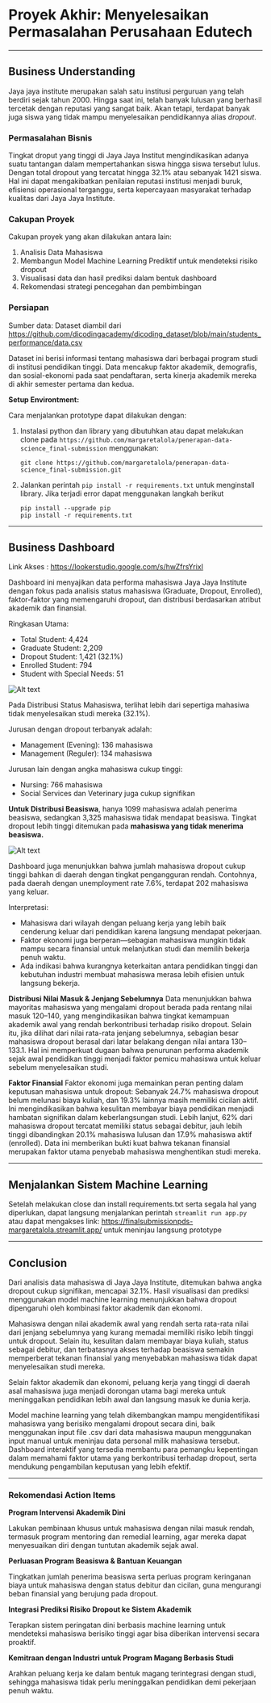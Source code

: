 # Proyek Akhir: Menyelesaikan Permasalahan Perusahaan Edutech

---

## Business Understanding

Jaya jaya institute merupakan salah satu institusi perguruan yang telah berdiri sejak tahun 2000. Hingga saat ini, telah banyak lulusan yang berhasil tercetak dengan reputasi yang sangat baik. Akan tetapi, terdapat banyak juga siswa yang tidak mampu menyelesaikan pendidikannya alias _dropout_.

### Permasalahan Bisnis

Tingkat droput yang tinggi di Jaya Jaya Institut mengindikasikan adanya suatu tantangan dalam mempertahankan siswa hingga siswa tersebut lulus. Dengan total dropout yang tercatat hingga 32.1% atau sebanyak 1421 siswa. Hal ini dapat mengakibatkan penilaian reputasi institusi menjadi buruk, efisiensi operasional terganggu, serta kepercayaan masyarakat terhadap kualitas dari Jaya Jaya Institute.

### Cakupan Proyek

Cakupan proyek yang akan dilakukan antara lain:

1. Analisis Data Mahasiswa
2. Membangun Model Machine Learning Prediktif untuk mendeteksi risiko dropout
3. Visualisasi data dan hasil prediksi dalam bentuk dashboard
4. Rekomendasi strategi pencegahan dan pembimbingan

### Persiapan

Sumber data:
Dataset diambil dari https://github.com/dicodingacademy/dicoding_dataset/blob/main/students_performance/data.csv

Dataset ini berisi informasi tentang mahasiswa dari berbagai program studi di institusi pendidikan tinggi. Data mencakup faktor akademik, demografis, dan sosial-ekonomi pada saat pendaftaran, serta kinerja akademik mereka di akhir semester pertama dan kedua.

**Setup Environtment:**

Cara menjalankan prototype dapat dilakukan dengan:

1. Instalasi python dan library yang dibutuhkan atau dapat melakukan clone pada `https://github.com/margaretalola/penerapan-data-science_final-submission` menggunakan:

   `git clone https://github.com/margaretalola/penerapan-data-science_final-submission.git`

2. Jalankan perintah `pip install -r requirements.txt` untuk menginstall library. Jika terjadi error dapat menggunakan langkah berikut

   ```
   pip install --upgrade pip
   pip install -r requirements.txt
   ```

---

## Business Dashboard

Link Akses :
https://lookerstudio.google.com/s/hwZfrsYrixI

Dashboard ini menyajikan data performa mahasiswa Jaya Jaya Institute dengan fokus pada analisis status mahasiswa (Graduate, Dropout, Enrolled), faktor-faktor yang memengaruhi dropout, dan distribusi berdasarkan atribut akademik dan finansial.

Ringkasan Utama:

- Total Student: 4,424
- Graduate Student: 2,209
- Dropout Student: 1,421 (32.1%)
- Enrolled Student: 794
- Student with Special Needs: 51

![Alt text](margaretalola_dicoding.png)

Pada Distribusi Status Mahasiswa, terlihat lebih dari sepertiga mahasiwa tidak menyelesaikan studi mereka (32.1%).

Jurusan dengan dropout terbanyak adalah:

- Management (Evening): 136 mahasiswa
- Management (Reguler): 134 mahasiswa

Jurusan lain dengan angka mahasiswa cukup tinggi:

- Nursing: 766 mahasiswa
- Social Services dan Veterinary juga cukup signifikan

**Untuk Distribusi Beasiswa**, hanya 1099 mahasiswa adalah penerima beasiswa, sedangkan 3,325 mahasiswa tidak mendapat beasiswa. Tingkat dropout lebih tinggi ditemukan pada **mahasiswa yang tidak menerima beasiswa.**

![Alt text](margaretalola_dicoding-1.png)

Dashboard juga menunjukkan bahwa jumlah mahasiswa dropout cukup tinggi bahkan di daerah dengan tingkat pengangguran rendah. Contohnya, pada daerah dengan unemployment rate 7.6%, terdapat 202 mahasiswa yang keluar.

Interpretasi:

- Mahasiswa dari wilayah dengan peluang kerja yang lebih baik cenderung keluar dari pendidikan karena langsung mendapat pekerjaan.
- Faktor ekonomi juga berperan—sebagian mahasiswa mungkin tidak mampu secara finansial untuk melanjutkan studi dan memilih bekerja penuh waktu.
- Ada indikasi bahwa kurangnya keterkaitan antara pendidikan tinggi dan kebutuhan industri membuat mahasiswa merasa lebih efisien untuk langsung bekerja.

**Distribusi Nilai Masuk & Jenjang Sebelumnya**
Data menunjukkan bahwa mayoritas mahasiswa yang mengalami dropout berada pada rentang nilai masuk 120–140, yang mengindikasikan bahwa tingkat kemampuan akademik awal yang rendah berkontribusi terhadap risiko dropout. Selain itu, jika dilihat dari nilai rata-rata jenjang sebelumnya, sebagian besar mahasiswa dropout berasal dari latar belakang dengan nilai antara 130–133.1. Hal ini memperkuat dugaan bahwa penurunan performa akademik sejak awal pendidikan tinggi menjadi faktor pemicu mahasiswa untuk keluar sebelum menyelesaikan studi.

**Faktor Finansial**
Faktor ekonomi juga memainkan peran penting dalam keputusan mahasiswa untuk dropout:
Sebanyak 24.7% mahasiswa dropout belum melunasi biaya kuliah, dan 19.3% lainnya masih memiliki cicilan aktif. Ini mengindikasikan bahwa kesulitan membayar biaya pendidikan menjadi hambatan signifikan dalam keberlangsungan studi. Lebih lanjut, 62% dari mahasiswa dropout tercatat memiliki status sebagai debitur, jauh lebih tinggi dibandingkan 20.1% mahasiswa lulusan dan 17.9% mahasiswa aktif (enrolled). Data ini memberikan bukti kuat bahwa tekanan finansial merupakan faktor utama penyebab mahasiswa menghentikan studi mereka.

---

## Menjalankan Sistem Machine Learning

Setelah melakukan close dan install requirements.txt serta segala hal yang diperlukan, dapat langsung menjalankan perintah `streamlit run app.py` atau dapat mengakses link: https://finalsubmissionpds-margaretalola.streamlit.app/ untuk meninjau langsung prototype

---

## Conclusion

Dari analisis data mahasiswa di Jaya Jaya Institute, ditemukan bahwa angka dropout cukup signifikan, mencapai 32.1%. Hasil visualisasi dan prediksi menggunakan model machine learning menunjukkan bahwa dropout dipengaruhi oleh kombinasi faktor akademik dan ekonomi.

Mahasiswa dengan nilai akademik awal yang rendah serta rata-rata nilai dari jenjang sebelumnya yang kurang memadai memiliki risiko lebih tinggi untuk dropout. Selain itu, kesulitan dalam membayar biaya kuliah, status sebagai debitur, dan terbatasnya akses terhadap beasiswa semakin memperberat tekanan finansial yang menyebabkan mahasiswa tidak dapat menyelesaikan studi mereka.

Selain faktor akademik dan ekonomi, peluang kerja yang tinggi di daerah asal mahasiswa juga menjadi dorongan utama bagi mereka untuk meninggalkan pendidikan lebih awal dan langsung masuk ke dunia kerja.

Model machine learning yang telah dikembangkan mampu mengidentifikasi mahasiswa yang berisiko mengalami dropout secara dini, baik menggunakan input file .csv dari data mahasiswa maupun menggunakan input manual untuk meninjau data personal milik mahasiswa tersebut. Dashboard interaktif yang tersedia membantu para pemangku kepentingan dalam memahami faktor utama yang berkontribusi terhadap dropout, serta mendukung pengambilan keputusan yang lebih efektif.

---

### Rekomendasi Action Items

**Program Intervensi Akademik Dini**

Lakukan pembinaan khusus untuk mahasiswa dengan nilai masuk rendah, termasuk program mentoring dan remedial learning, agar mereka dapat menyesuaikan diri dengan tuntutan akademik sejak awal.

**Perluasan Program Beasiswa & Bantuan Keuangan**

Tingkatkan jumlah penerima beasiswa serta perluas program keringanan biaya untuk mahasiswa dengan status debitur dan cicilan, guna mengurangi beban finansial yang berujung pada dropout.

**Integrasi Prediksi Risiko Dropout ke Sistem Akademik**

Terapkan sistem peringatan dini berbasis machine learning untuk mendeteksi mahasiswa berisiko tinggi agar bisa diberikan intervensi secara proaktif.

**Kemitraan dengan Industri untuk Program Magang Berbasis Studi**

Arahkan peluang kerja ke dalam bentuk magang terintegrasi dengan studi, sehingga mahasiswa tidak perlu meninggalkan pendidikan demi pekerjaan penuh waktu.
